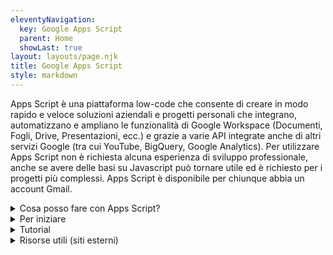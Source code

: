 ```yaml
---
eleventyNavigation:
  key: Google Apps Script
  parent: Home
  showLast: true
layout: layouts/page.njk
title: Google Apps Script
style: markdown
---
```


Apps Script è una piattaforma low-code che consente di creare in modo rapido e veloce soluzioni aziendali e progetti personali che integrano, automatizzano e ampliano le funzionalità di Google Workspace (Documenti, Fogli, Drive, Presentazioni, ecc.) e grazie a varie API integrate anche di altri servizi Google (tra cui YouTube, BigQuery, Google Analytics). Per utilizzare Apps Script non è richiesta alcuna esperienza di sviluppo professionale, anche se avere delle basi su Javascript può tornare utile ed è richiesto per i progetti più complessi. Apps Script è disponibile per chiunque abbia un account Gmail.

<details>
<summary class="font-semibold mb-4">
Cosa posso fare con Apps Script?
</summary>

Grazie ad Apps Script puoi rendere automatiche attività lunghe e noiose e creare integrazioni che collegano le applicazioni di uso quotidiano aggiungendo funzionalità o personalizzazioni quando e dove serve. Con Apps Script puoi creare anche delle vere e proprie Web App e perfino delle REST API.

</details>

<details>
<summary class="font-semibold mb-4">
Per iniziare
</summary>

Per utilizzare Apps Script accedi al tuo account Google, visita la pagina [script.google.com](https://script.google.com){target="_blank" rel="noopener noreferrer"} e fai clic su **Per iniziare**

</details>

<details>
<summary class="font-semibold mb-4">
Tutorial
</summary>

- Come impostare il carattere predefinito in Documenti Google

</details>

<details>
<summary class="font-semibold mb-4">
Risorse utili (siti esterni)
</summary>

- [Guida di Apps Script (in inglese)](https://developers.google.com/apps-script/overview){target="_blank" rel="noopener noreferrer"} la guida di riferimento dove puoi trovare anche diversi codelab e tutorial.
- [Community di assistenza (in inglese)](https://developers.google.com/apps-script/community){target="_blank" rel="noopener noreferrer"} una community semi-ufficiale dove partecipano diversi GDE (Google Developer Expert) e saltuariamente anche qualche dipendente Google.
- [Stack Overflow (in inglese)](https://stackoverflow.com/questions/tagged/google-apps-script){target="_blank" rel="noopener noreferrer"} il sito web di riferimento per chi è in cerca di soluzioni su vari argomenti di programmazione.
- [AppsScriptPulse](https://pulse.appsscript.info/) probabilmente il più completo elenco di articoli, addon e altre risorse su Apps Script. Curato da [Martin Hawksey](https://twitter.com/mhawksey){target="_blank" rel="noopener noreferrer"} (Google Developer Expert) e con il contributo della community di Apps Script.
- [Introduction To Google Apps Script (in inglese)](https://courses.benlcollins.com/p/apps-script-blastoff){target="_blank" rel="noopener noreferrer"} un corso introduttivo curato da [Ben Collins](https://twitter.com/benlcollins){target="_blank" rel="noopener noreferrer"}, un Google Developer Expert per Fogli Google e Apps Script.
- [AppsScript Italia](https://support.google.com/docs/community){target="_blank" rel="noopener noreferrer"} guide e articoli in italiano su Google Apps Script curati da [Michele Pisani](https://twitter.com/michelepisani80){target="_blank" rel="noopener noreferrer"}.
- [Fatti di AppsScript](https://www.facebook.com/groups/AppsScript/){target="_blank" rel="noopener noreferrer"} una community italiana su Facebook creata da [Michele Pisani](https://www.facebook.com/michelepisani.it){target="_blank" rel="noopener noreferrer"} dove gli utenti possono dare e ricevere assistenza e supporto.


</details>